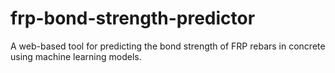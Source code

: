 # frp-bond-strength-predictor
A web-based tool for predicting the bond strength of FRP rebars in concrete using machine learning models.
